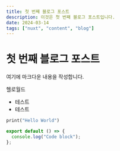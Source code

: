 ```yaml
---
title: 첫 번째 블로그 포스트
description: 이것은 첫 번째 블로그 포스트입니다.
date: 2024-03-14
tags: ["nuxt", "content", "blog"]
---
```


# 첫 번째 블로그 포스트

여기에 마크다운 내용을 작성합니다.

헬로월드

- 테스트
- 테스트

```dart
print("Hello World")
```

```js [file.js]{2} meta-info=val
export default () => {
  console.log("Code block");
};
```
